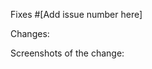 Fixes #[Add issue number here]

   Changes:
<!-- Add here what changes were made in this pull request and if possible provide links showcasing the changes. -->


   Screenshots of the change:
<!-- Add screenshots depicting the changes. -->
